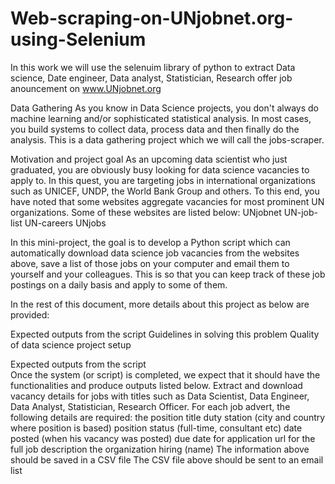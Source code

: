 # Web-scraping-on-UNjobnet.org-using-Selenium
In this work we will use the selenuim library of python to extract Data science, Date engineer, Data analyst, Statistician, Research offer job anouncement on www.UNjobnet.org

Data Gathering
As you know in Data Science projects, you don't always do machine learning and/or sophisticated statistical analysis. In most cases, you build systems to collect data, process data and then finally do the analysis. This is a data gathering project which we will call the jobs-scraper.

Motivation and project goal
As an upcoming data scientist who just graduated, you are obviously busy looking for data science vacancies to apply to. In this quest, you are targeting jobs in international organizations such as UNICEF, UNDP, the World Bank Group and others. To this end, you have noted that some websites aggregate vacancies for most prominent UN organizations. Some of these websites are listed below: 
UNjobnet
UN-job-list
UN-careers
UNjobs

In this mini-project, the goal is to develop a Python script which can automatically download data science job vacancies from the websites above, save a list of those jobs on your computer and email them to yourself and your colleagues. This is so that you can keep track of these job postings on a daily basis and apply to some of them. 

In the rest of this document, more details about this project as below are provided: 

Expected outputs from the script
Guidelines in solving this problem 
Quality of data science project setup

Expected outputs from the script  
Once the system (or script) is completed, we expect that it should have the functionalities and produce  outputs listed below.
Extract and download vacancy details for jobs with titles such as Data Scientist, Data Engineer, Data Analyst, Statistician, Research Officer.
For each job advert, the following details are required: 
the position title
duty station (city and country where position is based)
position status (full-time, consultant etc)
date posted (when his vacancy was posted)
due date for application
url for the full job description
the organization hiring (name)
The information above should be saved in a CSV file
The CSV file above should be sent to an email list 



